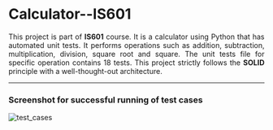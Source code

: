 # Calculator--IS601
<p align="justify">
  This project is part of <b>IS601</b> course. It is a calculator using Python that has automated unit tests. It performs operations such as addition, subtraction, multiplication, division, square root and square. The unit tests file for specific operation contains 18 tests. This project strictly follows the <b>SOLID</b> principle with a well-thought-out architecture. 
</p>

<hr>
<h3> Screenshot for successful running of test cases </h3>

![test_cases](https://user-images.githubusercontent.com/81203429/124396055-6c6a9080-dcd5-11eb-9a60-a0aeb405346c.png)
